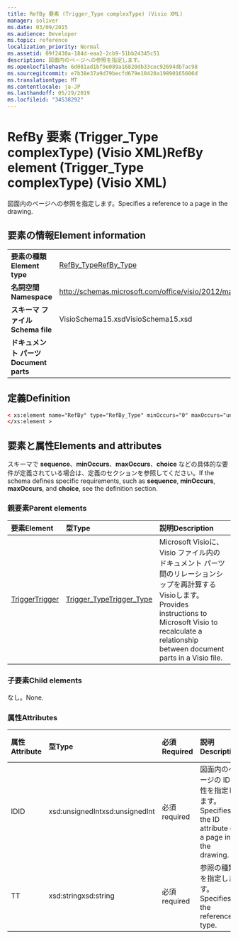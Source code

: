 ```yaml
---
title: RefBy 要素 (Trigger_Type complexType) (Visio XML)
manager: soliver
ms.date: 03/09/2015
ms.audience: Developer
ms.topic: reference
localization_priority: Normal
ms.assetid: 09f2430a-184d-eaa2-2cb9-51bb24345c51
description: 図面内のページへの参照を指定します。
ms.openlocfilehash: 6d081ad1bf9e089a16820db33cec92694db7ac98
ms.sourcegitcommit: e7b38e37a9d79becfd679e10420a19890165606d
ms.translationtype: MT
ms.contentlocale: ja-JP
ms.lasthandoff: 05/29/2019
ms.locfileid: "34538292"
---
```

# <a name="refby-element-trigger_type-complextype-visio-xml"></a><span data-ttu-id="3b0a9-103">RefBy 要素 (Trigger_Type complexType) (Visio XML)</span><span class="sxs-lookup"><span data-stu-id="3b0a9-103">RefBy element (Trigger_Type complexType) (Visio XML)</span></span>

<span data-ttu-id="3b0a9-104">図面内のページへの参照を指定します。</span><span class="sxs-lookup"><span data-stu-id="3b0a9-104">Specifies a reference to a page in the drawing.</span></span>
  
## <a name="element-information"></a><span data-ttu-id="3b0a9-105">要素の情報</span><span class="sxs-lookup"><span data-stu-id="3b0a9-105">Element information</span></span>

|||
|:-----|:-----|
|<span data-ttu-id="3b0a9-106">**要素の種類**</span><span class="sxs-lookup"><span data-stu-id="3b0a9-106">**Element type**</span></span> <br/> |[<span data-ttu-id="3b0a9-107">RefBy_Type</span><span class="sxs-lookup"><span data-stu-id="3b0a9-107">RefBy_Type</span></span>](refby_type-complextypevisio-xml.md) <br/> |
|<span data-ttu-id="3b0a9-108">**名詞空間**</span><span class="sxs-lookup"><span data-stu-id="3b0a9-108">**Namespace**</span></span> <br/> |http://schemas.microsoft.com/office/visio/2012/main  <br/> |
|<span data-ttu-id="3b0a9-109">**スキーマ ファイル**</span><span class="sxs-lookup"><span data-stu-id="3b0a9-109">**Schema file**</span></span> <br/> |<span data-ttu-id="3b0a9-110">VisioSchema15.xsd</span><span class="sxs-lookup"><span data-stu-id="3b0a9-110">VisioSchema15.xsd</span></span>  <br/> |
|<span data-ttu-id="3b0a9-111">**ドキュメント パーツ**</span><span class="sxs-lookup"><span data-stu-id="3b0a9-111">**Document parts**</span></span> <br/> ||
   
## <a name="definition"></a><span data-ttu-id="3b0a9-112">定義</span><span class="sxs-lookup"><span data-stu-id="3b0a9-112">Definition</span></span>

```XML
< xs:element name="RefBy" type="RefBy_Type" minOccurs="0" maxOccurs="unbounded" >
</xs:element >
```

## <a name="elements-and-attributes"></a><span data-ttu-id="3b0a9-113">要素と属性</span><span class="sxs-lookup"><span data-stu-id="3b0a9-113">Elements and attributes</span></span>

<span data-ttu-id="3b0a9-114">スキーマで **sequence**、**minOccurs**、**maxOccurs**、**choice** などの具体的な要件が定義されている場合は、定義のセクションを参照してください。</span><span class="sxs-lookup"><span data-stu-id="3b0a9-114">If the schema defines specific requirements, such as **sequence**, **minOccurs**, **maxOccurs**, and **choice**, see the definition section.</span></span> 
  
### <a name="parent-elements"></a><span data-ttu-id="3b0a9-115">親要素</span><span class="sxs-lookup"><span data-stu-id="3b0a9-115">Parent elements</span></span>

|<span data-ttu-id="3b0a9-116">**要素**</span><span class="sxs-lookup"><span data-stu-id="3b0a9-116">**Element**</span></span>|<span data-ttu-id="3b0a9-117">**型**</span><span class="sxs-lookup"><span data-stu-id="3b0a9-117">**Type**</span></span>|<span data-ttu-id="3b0a9-118">**説明**</span><span class="sxs-lookup"><span data-stu-id="3b0a9-118">**Description**</span></span>|
|:-----|:-----|:-----|
|[<span data-ttu-id="3b0a9-119">Trigger</span><span class="sxs-lookup"><span data-stu-id="3b0a9-119">Trigger</span></span>](trigger-elementvisio-xml.md) <br/> |[<span data-ttu-id="3b0a9-120">Trigger_Type</span><span class="sxs-lookup"><span data-stu-id="3b0a9-120">Trigger_Type</span></span>](trigger_type-complextypevisio-xml.md) <br/> |<span data-ttu-id="3b0a9-121">Microsoft Visioに、Visio ファイル内のドキュメント パーツ間のリレーションシップを再計算するVisioします。</span><span class="sxs-lookup"><span data-stu-id="3b0a9-121">Provides instructions to Microsoft Visio to recalculate a relationship between document parts in a Visio file.</span></span>  <br/> |

   
### <a name="child-elements"></a><span data-ttu-id="3b0a9-122">子要素</span><span class="sxs-lookup"><span data-stu-id="3b0a9-122">Child elements</span></span>

<span data-ttu-id="3b0a9-123">なし。</span><span class="sxs-lookup"><span data-stu-id="3b0a9-123">None.</span></span>
  
### <a name="attributes"></a><span data-ttu-id="3b0a9-124">属性</span><span class="sxs-lookup"><span data-stu-id="3b0a9-124">Attributes</span></span>

|<span data-ttu-id="3b0a9-125">**属性**</span><span class="sxs-lookup"><span data-stu-id="3b0a9-125">**Attribute**</span></span>|<span data-ttu-id="3b0a9-126">**型**</span><span class="sxs-lookup"><span data-stu-id="3b0a9-126">**Type**</span></span>|<span data-ttu-id="3b0a9-127">**必須**</span><span class="sxs-lookup"><span data-stu-id="3b0a9-127">**Required**</span></span>|<span data-ttu-id="3b0a9-128">**説明**</span><span class="sxs-lookup"><span data-stu-id="3b0a9-128">**Description**</span></span>|<span data-ttu-id="3b0a9-129">**可能な値**</span><span class="sxs-lookup"><span data-stu-id="3b0a9-129">**Possible values**</span></span>|
|:-----|:-----|:-----|:-----|:-----|
|<span data-ttu-id="3b0a9-130">ID</span><span class="sxs-lookup"><span data-stu-id="3b0a9-130">ID</span></span>  <br/> |<span data-ttu-id="3b0a9-131">xsd:unsignedInt</span><span class="sxs-lookup"><span data-stu-id="3b0a9-131">xsd:unsignedInt</span></span>  <br/> |<span data-ttu-id="3b0a9-132">必須</span><span class="sxs-lookup"><span data-stu-id="3b0a9-132">required</span></span>  <br/> |<span data-ttu-id="3b0a9-133">図面内のページの ID 属性を指定します。</span><span class="sxs-lookup"><span data-stu-id="3b0a9-133">Specifies the ID attribute of a page in the drawing.</span></span>  <br/> |<span data-ttu-id="3b0a9-134">xsd:unsignedInt 型の値。</span><span class="sxs-lookup"><span data-stu-id="3b0a9-134">Values of the xsd:unsignedInt type.</span></span>  <br/> |
|<span data-ttu-id="3b0a9-135">T</span><span class="sxs-lookup"><span data-stu-id="3b0a9-135">T</span></span>  <br/> |<span data-ttu-id="3b0a9-136">xsd:string</span><span class="sxs-lookup"><span data-stu-id="3b0a9-136">xsd:string</span></span>  <br/> |<span data-ttu-id="3b0a9-137">必須</span><span class="sxs-lookup"><span data-stu-id="3b0a9-137">required</span></span>  <br/> |<span data-ttu-id="3b0a9-138">参照の種類を指定します。</span><span class="sxs-lookup"><span data-stu-id="3b0a9-138">Specifies the reference type.</span></span>  <br/> |<span data-ttu-id="3b0a9-139">xsd:string 型の値。</span><span class="sxs-lookup"><span data-stu-id="3b0a9-139">Values of the xsd:string type.</span></span>  <br/> |
   

